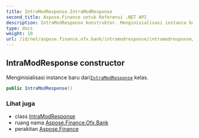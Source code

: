 ```yaml
---
title: IntraModResponse.IntraModResponse
second_title: Aspose.Finance untuk Referensi .NET API
description: IntraModResponse konstruktor. Menginisialisasi instance baru dariIntraModResponse kelas.
type: docs
weight: 10
url: /id/net/aspose.finance.ofx.bank/intramodresponse/intramodresponse/
---
```

## IntraModResponse constructor

Menginisialisasi instance baru dari[`IntraModResponse`](../) kelas.

```csharp
public IntraModResponse()
```

### Lihat juga

* class [IntraModResponse](../)
* ruang nama [Aspose.Finance.Ofx.Bank](../../intramodresponse/)
* perakitan [Aspose.Finance](../../../)


